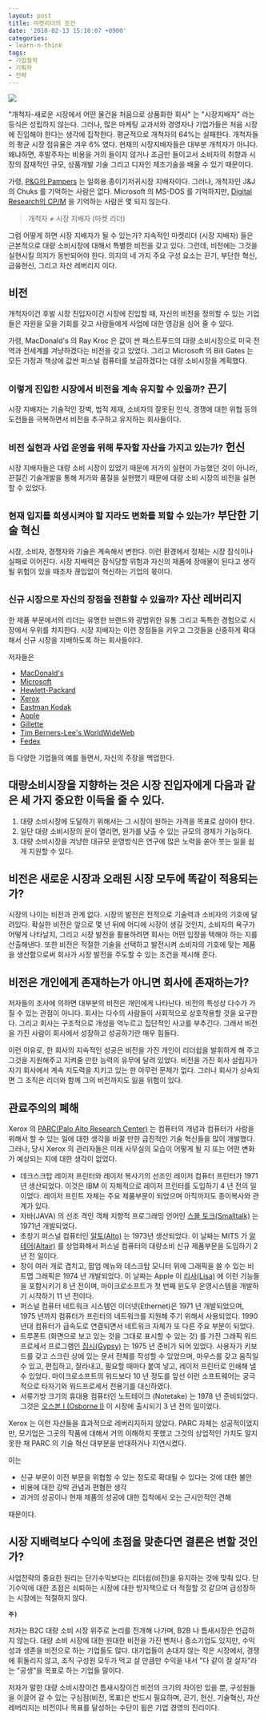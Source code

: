 ```yaml
---
layout: post
title: 마켓리더의 조건
date: '2010-02-13 15:10:07 +0900'
categories:
- learn-n-think
tags:
- 기업철학
- 기획자
- 전략
---
```


![](http://image.kyobobook.co.kr/images/book/xlarge/316/x9788981442316.jpg)

"개척자-새로운 시장에서 어떤 물건을 처음으로 상품화한 회사" 는 "시장지배자" 라는 등식은 성립하지 않는다. 그러나, 많은 마케팅 교과서와 경영자나 기업가들은 처음 시장에 진입해야 한다는 생각에 집착한다. 평균적으로 개척자의 64%는 실패한다. 개척자들의 평균 시장 점유율은 겨우 6% 였다. 현재의 시장지배자들은 대부분 개척자가 아니다. 왜냐하면, 후발주자는 비용을 거의 들이지 않거나 조금만 들이고서 소비자의 취향과 시장의 잠재적인 규모, 상품개발 기술 그리고 디자인 제조기술을 배울 수 있기 때문이다.

가령, [P&G의 Pampers](http://en.wikipedia.org/wiki/Pampers) 는 일회용 종이기저귀시장 지배자이다. 그러나, 개척자인 J&J 의 Chuks 를 기억하는 사람은 없다. Microsoft 의 MS-DOS 를 기억하지만, [Digital Research의 CP/M](http://en.wikipedia.org/wiki/CP/M) 을 기억하는 사람은 몇 되지 않는다.

> 개척자 ≠ 시장 지배자 (마켓 리더)

그럼 어떻게 하면 시장 지배자가 될 수 있는가? 지속적인 마켓리더 (시장 지배자) 들은 근본적으로 대량 소비시장에 대해서 특별한 비전을 갖고 있다. 그런데, 비전에는 그것을 실현시킬 의지가 동반되어야 한다. 의지의 네 가지 주요 구성 요소는 끈기, 부단한 혁신, 금융헌신, 그리고 자산 레버리지 이다.

## **비전**

개척자이건 후발 시장 진입자이건 시장에 진입할 때, 자신의 비전을 정의할 수 있는 기업들은 자원을 모을 기회를 갖고 사람들에게 사업에 대한 영감을 심어 줄 수 있다.

가령, MacDonald's 의 Ray Kroc 은 값이 싼 패스트푸드의 대량 소비시장으로 미국 전역과 전세계를 겨냥하겠다는 비전을 갖고 있었다. 그리고 Microsoft 의 Bill Gates 는 모든 가정과 책상에 값싼 퍼스널 컴퓨터를 보급하겠다는 대량 소비시장을 계획했다.

## <small>이렇게 진입한 시장에서 비전을 계속 유지할 수 있을까?</small> **끈기**

시장 지배자는 기술적인 장벽, 법적 제재, 소비자의 잘못된 인식, 경쟁에 대한 위협 등의 도전들을 극복하면서 비전을 추구하고 유지하는 회사들이다.

## <small>비전 실현과 사업 운영을 위해 투자할 자산을 가지고 있는가?</small> **헌신**

시장 지배자들은 대량 소비 시장이 있었기 때문에 저가의 실현이 가능했던 것이 아니라, 끈질긴 기술개발을 통해 저가와 품질을 실현했기 때문에 대량 소비 시장의 비전을 실현할 수 있었다.

## <small>현재 입지를 희생시켜야 할 지라도 변화를 꾀할 수 있는가?</small> **부단한 기술 혁신**

시장, 소비자, 경쟁자와 기술은 계속해서 변한다. 이런 환경에서 정체는 시장 잠식이나 실패로 이어진다. 시장 지배력은 잠식당할 위험과 자신의 제품에 장애물이 된다고 생각될 위험이 있을 때조차 끊임없이 혁신하는 기업의 몫이다.

## <small>신규 시장으로 자신의 장점을 전환할 수 있을까?</small> **자산 레버리지**

한 제품 부문에서의 리더는 유명한 브랜드와 광범위한 유통 그리고 독특한 경험으로 시장에서 우위를 차지한다. 시장 지배자는 이런 장점들을 키우고 그것들을 신중하게 확대해서 신규 시장을 지배하도록 하는 회사들이다.

저자들은

- [MacDonald's](http://en.wikipedia.org/wiki/McDonald%27s)
- [Microsoft](http://en.wikipedia.org/wiki/Microsoft)
- [Hewlett-Packard](http://en.wikipedia.org/wiki/Hewlett-Packard)
- [Xerox](http://en.wikipedia.org/wiki/Xerox)
- [Eastman Kodak](http://en.wikipedia.org/wiki/Kodak)
- [Apple](http://en.wikipedia.org/wiki/Apple_computer)
- [Gillette](http://en.wikipedia.org/wiki/Gillette_%28brand%29)
- [Tim Berners-Lee's WorldWideWeb](http://en.wikipedia.org/wiki/Tim_Berners_Lee)
- [Fedex](http://en.wikipedia.org/wiki/Fedex)

등 다양한 기업들의 예를 들면서, 자신의 주장을 백업한다.

## 대량소비시장을 지향하는 것은 시장 진입자에게 다음과 같은 세 가지 중요한 이득을 줄 수 있다.

1. 대량 소비시장에 도달하기 위해서는 그 시장이 원하는 가격을 목표로 삼아야 한다.
2. 일단 대량 소비시장의 문이 열리면, 원가를 낮출 수 있는 규모의 경제가 가능하다.
3. 대량 소비시장을 겨냥한 대규모 운영방식은 연구에 많은 노력을 쏟아 붓는 일을 쉽게 지원할 수 있다.

## 비전은 새로운 시장과 오래된 시장 모두에 똑같이 적용되는가?

시장의 나이는 비전과 관계 없다. 시장의 발전은 전적으로 기술력과 소비자의 기호에 달려있다. 확실한 비전은 앞으로 몇 년 뒤에 어디에 시장이 생길 것인지, 소비자의 욕구가 어떻게 나타날지, 그리고 시장 발전을 활용하려면 회사는 어떤 입장을 택해야 하는 지를 산출해낸다. 또한 비전은 적절한 기술을 선택하고 발전시켜 소비자의 기호에 맞는 제품을 생산함으로써 회사가 시장 발전을 주도할 수 있는 조건을 제시해 준다.

## 비전은 개인에게 존재하는가 아니면 회사에 존재하는가?

저자들의 조사에 의하면 대부분의 비전은 개인에게 나타난다. 비전의 특성상 다수가 가질 수 있는 관점이 아니다. 회사는 다수의 사람들이 사회적으로 상호작용할 것을 요구한다. 그리고 회사는 구조적으로 개성을 억누르고 집단적인 사고를 부추긴다. 그래서 비전을 가진 사람이 회사에서 성장하고 성공하기란 매우 힘들다.

이런 이유로, 한 회사의 지속적인 성공은 비전을 가진 개인이 리더쉽을 발휘하게 해 주고 그것을 지원해주고 지켜줄 만한 능력의 유무에 달려 있었다. 비전을 가진 회사 설립자가 자기 회사에서 계속 지도력을 지키고 있는 한 아무런 문제가 없다. 그러나 회사가 상속되면 그 조직은 리더와 함께 그의 비전까지도 잃을 위험이 있다.

## 관료주의의 폐해

Xerox 의 [PARC(Palo Alto Research Center)](http://en.wikipedia.org/wiki/PARC_%28company%29) 는 컴퓨터의 개념과 컴퓨터가 사람을 위해서 할 수 있는 일에 대한 생각을 바꿀 만한 급진적인 기술 혁신들을 많이 개발했다. 그러나, 당시 Xerox 의 관리자들은 미래 사무실의 모습이 어떻게 될 지 또는 어떤 변화가 예상되는 지에 대한 생각이 없었다.

- 데크스크탑 레이저 프린터와 레이저 복사기의 선조인 레이저 컴퓨터 프린터가 1971년 생산되었다. 이것은 IBM 이 자체적으로 레이저 프린터를 도입하기 4 년 전의 일이었다. 레이저 프린트 자체는 주요 제품부문이 되었으며 아직까지도 종이복사와 관계가 있다.
- 자바(JAVA) 의 선조 격인 객체 지향적 프로그래밍 언어인 [스몰 토크(Smalltalk)](http://en.wikipedia.org/wiki/Smalltalk) 는 1971년 개발되었다.
- 초창기 퍼스널 컴퓨터인 [알토(Alto)](http://en.wikipedia.org/wiki/Xerox_Alto) 는 1973년 생산되었다. 이 날짜는 MITS 가 [알테어(Altair)](http://en.wikipedia.org/wiki/Altair_8800) 를 상업화해서 퍼스널 컴퓨터의 대량소비 신규 제품부문을 도입하기 2년 전 일이다.
- 창이 여러 개로 겹치고, 팝업 메뉴와 데스크탑 모니터 위에 그래픽을 쓸 수 있는 비트맵 그래픽은 1974 년 개발되었다. 이 날짜는 Apple 이 [리사(Lisa)](http://en.wikipedia.org/wiki/Apple_Lisa) 에 이런 기능들을 포함시키기 8 년 전이며, 마이크로소프트가 첫 번째 윈도우 운영시스템을 개발하기 시작하기 11 년 전이다.
- 퍼스널 컴퓨터 네트워크 시스템인 이더넷(Ethernet)은 1971 년 개발되었으며, 1975 년까지 컴퓨터가 프린터의 네트워크를 지원해 주기 위해서 사용되었다. 1990 년대 컴퓨터가 급속도로 연결되면서 네트워크 자체가 또 다른 주요 부분이 되었다.
- 트루폰트 (화면으로 보고 있는 것을 그대로 표시할 수 있는 것) 를 가진 그래픽 워드프로세서 프로그램인 [집시(Gypsy)](http://en.wikipedia.org/wiki/Gypsy_%28software%29) 는 1975 년 준비가 되어 있었다. 사용자가 키보드를 갖고 스크린 상에 있는 문서 전체를 작성할 수 있었으며, 마우스를 갖고 움직일 수 있고, 편집하고, 잘라내고, 필요할 때마다 붙여 넣고, 레이저 프린터로 인쇄해 낼 수 있었다. 마이크로소프트의 워드보다 10 년 정도를 앞선 이런 소프트웨어는 궁극적으로 타자기와 워드프로세서 전용기를 대신하였다.
- 서류가방 크기의 휴대용 컴퓨터인 노트테이크 (Notetake) 는 1978 년 준비되었다. 그것은 [오스본 I (Osborne I)](http://en.wikipedia.org/wiki/Osborne_I) 이 시장에 출시되기 3 년 전의 일이었다.

Xerox 는 이런 자산들을 효과적으로 레버리지하지 않았다. PARC 자체는 성공적이었지만, 모기업은 그곳의 작품에 대해서 거의 이해하지 못했고 그것의 상업적인 가치도 알지 못한 채 PARC 의 기술 혁신 대부분을 반대하거나 지연시켰다.

이는

- 신규 부문이 이전 부문을 위협할 수 있는 정도로 확대될 수 있다는 것에 대한 불안
- 비용에 대한 강박 관념과 편협한 생각
- 과거의 성공이나 현재 제품의 성공에 대한 집착에서 오는 근시안적인 견해

때문이다. 

## 시장 지배력보다 수익에 초점을 맞춘다면 결론은 변할 것인가?

사업전략의 중요한 원리는 단기수익보다는 리더쉽(비전)을 유지하는 것에 맞춰 있다. 단기수익에 대한 초점은 쇠퇴하는 시장에 대한 방지책으로 더 적절할 것 같으며 급성장하는 시장에는 적절하지 않다.

**`주)`**

저자는 B2C 대량 소비 시장 위주로 논리를 전개해 나가며, B2B 나 틈새시장은 언급하지 않는다. 대량 소비 시장에 대한 원대한 비전을 가진 벤처나 중소기업도 있지만, 수익성과 생존을 비전으로 하는 기업들도 많다. 대기업들이 손대지 않는 작은 시장에서, 경쟁에 휘둘리지 않고, 조직 구성원 모두가 먹고 살 만큼만 수익을 내서 "다 같이 잘 살자"라는 "공생"을 목표로 하는 기업들 말이다.

저자가 말한 대량 소비시장이건 틈새시장이건 비전의 크기의 차이만 있을 뿐, 구성원들을 이끌어 갈 수 있는 구심점(비전, 목표)은 반드시 필요하며, 끈기, 헌신, 기술혁신, 자산레버리지는 비전이나 목표를 달성하는 수단이 됨은 기업 경영의 진리이다.

